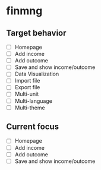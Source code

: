 # finmng
## Target behavior
- [ ] Homepage
- [ ] Add income
- [ ] Add outcome
- [ ] Save and show income/outcome
- [ ] Data Visualization
- [ ] Import file
- [ ] Export file
- [ ] Multi-unit
- [ ] Multi-language
- [ ] Multi-theme
## Current focus
- [ ] Homepage
- [ ] Add income
- [ ] Add outcome
- [ ] Save and show income/outcome
